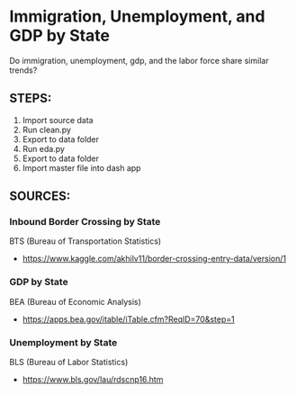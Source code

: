 # Immigration, Unemployment, and GDP by State
Do immigration, unemployment, gdp, and the labor force share similar trends?

## STEPS:
1) Import source data
2) Run clean.py
3) Export to data folder
4) Run eda.py
5) Export to data folder
6) Import master file into dash app

## SOURCES:
### Inbound Border Crossing by State
BTS (Bureau of Transportation Statistics) 
- https://www.kaggle.com/akhilv11/border-crossing-entry-data/version/1
### GDP by State
BEA (Bureau of Economic Analysis) 
- https://apps.bea.gov/itable/iTable.cfm?ReqID=70&step=1
### Unemployment by State
BLS (Bureau of Labor Statistics)
- https://www.bls.gov/lau/rdscnp16.htm
